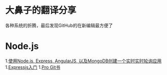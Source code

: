大鼻子的翻译分享
=================

各种系统的折腾，最后发现GitHub的在新编辑最方便了

# Node.js

1.[使用Node.js, Express, AngularJS, 以及MongoDB创建一个实时实时轮询应用](https://github.com/wohugb/learn/wiki/%E4%BD%BF%E7%94%A8Node.js,-Express,-AngularJS,-%E4%BB%A5%E5%8F%8AMongoDB%E5%88%9B%E5%BB%BA%E4%B8%80%E4%B8%AA%E5%AE%9E%E6%97%B6%E5%AE%9E%E6%97%B6%E8%BD%AE%E8%AF%A2%E5%BA%94%E7%94%A8)
1.[Expressjs入门](https://github.com/wohugb/learn/wiki/Expressjs%E5%85%A5%E9%97%A8)
1.[Pro Git书](http://git-scm.com/book/zh)
